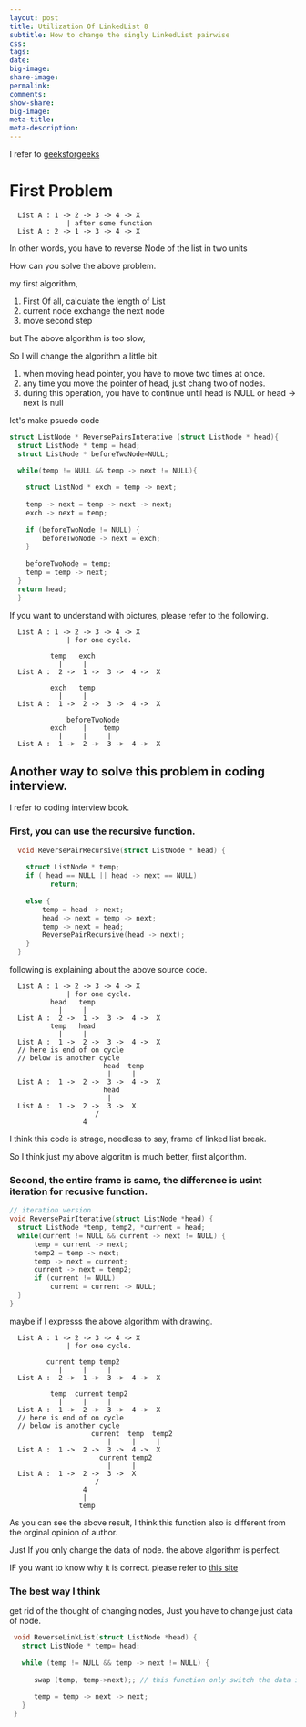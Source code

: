 ```yaml
---
layout: post
title: Utilization Of LinkedList 8
subtitle: How to change the singly LinkedList pairwise
css:
tags:
date:
big-image:
share-image:
permalink:
comments:
show-share:
big-image:
meta-title:
meta-description:
---
```


I refer to [geeksforgeeks](http://www.geeksforgeeks.org/pairwise-swap-elements-of-a-given-linked-list/)

# First Problem

```
  List A : 1 -> 2 -> 3 -> 4 -> X
              | after some function 
  List A : 2 -> 1 -> 3 -> 4 -> X
```
  
  In other words, you have to reverse Node of the list in two units
  
  How can you solve the above problem. 
  
  my first algorithm, 
  
  1. First Of all, calculate the length of List 
  2. current node exchange the next node
  3. move second step
  
  but The above algorithm is too slow, 

  So I will change the algorithm a little bit. 
  
  1. when moving head pointer, you have to move two times at once.
  2. any time you move the pointer of head, just chang two of nodes.
  3. during this operation, you have to continue until head is NULL or head -> next is null 

  let's make psuedo code
  
```c
struct ListNode * ReversePairsInterative (struct ListNode * head){
  struct ListNode * temp = head;
  struct ListNode * beforeTwoNode=NULL;

  while(temp != NULL && temp -> next != NULL){
    
    struct ListNod * exch = temp -> next;
    
    temp -> next = temp -> next -> next;
    exch -> next = temp;
    
    if (beforeTwoNode != NULL) {
        beforeTwoNode -> next = exch;
    }
    
    beforeTwoNode = temp;
    temp = temp -> next;
  }
  return head;
  }
```
  
  If you want to understand with pictures, please refer to the following. 
  
```
  List A : 1 -> 2 -> 3 -> 4 -> X
              | for one cycle.
              
          temp   exch
            |     |  
  List A :  2 ->  1 ->  3 ->  4 ->  X
  
          exch   temp
            |     |  
  List A :  1 ->  2 ->  3 ->  4 ->  X  
  
              beforeTwoNode
          exch    |    temp
            |     |     |
  List A :  1 ->  2 ->  3 ->  4 ->  X  
```
  
## Another way to solve this problem in coding interview.
 
  I refer to coding interview book. 

### First, you can use the recursive function. 

```c
  void ReversePairRecursive(struct ListNode * head) {
  
    struct ListNode * temp;
    if ( head == NULL || head -> next == NULL) 
          return;
          
    else {
        temp = head -> next;
        head -> next = temp -> next;
        temp -> next = head;
        ReversePairRecursive(head -> next);
    }
  }
```

 following is explaining about the above source code. 

```
  List A : 1 -> 2 -> 3 -> 4 -> X
              | for one cycle.
          head   temp
            |     |  
  List A :  2 ->  1 ->  3 ->  4 ->  X
          temp   head
            |     |  
  List A :  1 ->  2 ->  3 ->  4 ->  X  
  // here is end of on cycle 
  // below is another cycle
                       head  temp
                        |     |
  List A :  1 ->  2 ->  3 ->  4 ->  X  
                       head  
                        |    
  List A :  1 ->  2 ->  3 ->  X  
                     /
                  4             
```
  
  I think this code is strage, needless to say, frame of linked list break. 
  
  So I think just my above algoritm is much better, first algorithm. 
  
### Second, the entire frame is same, the difference is usint iteration for recusive function.

```c
// iteration version 
void ReversePairIterative(struct ListNode *head) {
  struct ListNode *temp, temp2, *current = head;
  while(current != NULL && current -> next != NULL) {
      temp = current -> next;
      temp2 = temp -> next;
      temp -> next = current;
      current -> next = temp2;
      if (current != NULL)
          current = current -> NULL;
  }
}
```
  
maybe if I expresss the above algorithm with drawing. 

```
  List A : 1 -> 2 -> 3 -> 4 -> X
              | for one cycle.
              
         current temp temp2
            |     |     |
  List A :  2 ->  1 ->  3 ->  4 ->  X
  
          temp  current temp2
            |     |     |
  List A :  1 ->  2 ->  3 ->  4 ->  X  
  // here is end of on cycle 
  // below is another cycle
                    current  temp  temp2
                        |     |     | 
  List A :  1 ->  2 ->  3 ->  4 ->  X  
                      current temp2 
                        |     |
  List A :  1 ->  2 ->  3 ->  X  
                     /
                  4 
                  |
                 temp
```
  
 As you can see the above result, I think this function also is different from the orginal opinion of author.
 
 Just If you only change the data of node. the above algorithm is perfect. 
 
 IF you want to know why it is correct. please refer to [this site](http://www.geeksforgeeks.org/pairwise-swap-elements-of-a-given-linked-list/)


###  The best way I think 

 get rid of the thought of changing nodes, Just you have to change just data of node. 

```c
 void ReverseLinkList(struct ListNode *head) { 
   struct ListNode * temp= head;
   
   while (temp != NULL && temp -> next != NULL) {
    
      swap (temp, temp->next);; // this function only switch the data in node.  
   
      temp = temp -> next -> next;
   }
 }
```
